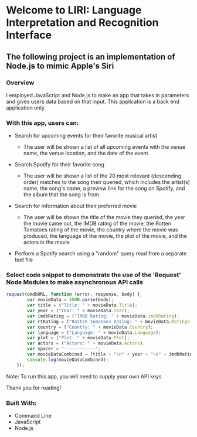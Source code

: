 # Welcome to LIRI: Language Interpretation and Recognition Interface

## The following project is an implementation of Node.js to mimic Apple's Siri

### Overview
I employed JavaScript and Node.js to make an app that takes in parameters and gives users data based on that input. This application is a back end application only.

### With this app, users can:
* Search for upcoming events for their favorite musical artist

   * The user will be shown a list of all upcoming events with the venue name, the venue location, and the date of the event

* Search Spotify for their favorite song

   * The user will be shown a list of the 20 most relevant (descending order) matches to the song their queried, which includes the artist(s) name, the song's name, a preview link for the song on Spotify, and the album that the song is from

* Search for information about their preferred movie

   * The user will be shown the title of the movie they queried, the year the movie came out, the IMDB rating of the movie, the Rotten Tomatoes rating of the movie, the country where the movie was produced, the language of the movie, the plot of the movie, and the actors in the movie

* Perform a Spotify search using a "random" query read from a separate text file

### Select code snippet to demonstrate the use of the 'Request' Node Modules to make asynchronous API calls
``` javascript
request(omdbURL, function (error, response, body) {
        var movieData = JSON.parse(body);
        var title = ("Title: " + movieData.Title);
        var year = ("Year: " + movieData.Year);
        var imdbRating = ("IMDB Rating: " + movieData.imdbRating);
        var rtRating = ("Rotten Tomatoes Rating: " + movieData.Ratings[1].Value);
        var country = ("Country: " + movieData.Country);
        var language = ("Language: " + movieData.Language);
        var plot = ("Plot: " + movieData.Plot);
        var actors = ("Actors: " + movieData.Actors);
        var spacer = "------------";
        var movieDataCombined = (title + "\n" + year + "\n" + imdbRating + "\n" + rtRating + "\n" + country + "\n" + language + "\n" + plot + "\n" + actors + "\n" + spacer + "\n");
        console.log(movieDataCombined);
    });
```

Note: To run this app, you will need to supply your own API keys

Thank you for reading!

### Built With:
* Command Line
* JavaScript
* Node.js